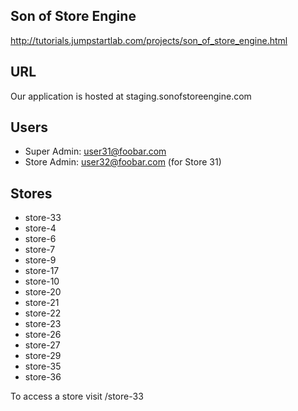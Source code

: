 ## Son of Store Engine

http://tutorials.jumpstartlab.com/projects/son_of_store_engine.html

## URL

Our application is hosted at staging.sonofstoreengine.com

## Users

* Super Admin: user31@foobar.com
* Store Admin: user32@foobar.com (for Store 31)

## Stores
* store-33
* store-4
* store-6
* store-7
* store-9
* store-17
* store-10
* store-20
* store-21
* store-22
* store-23
* store-26
* store-27
* store-29
* store-35
* store-36

To access a store visit /store-33
